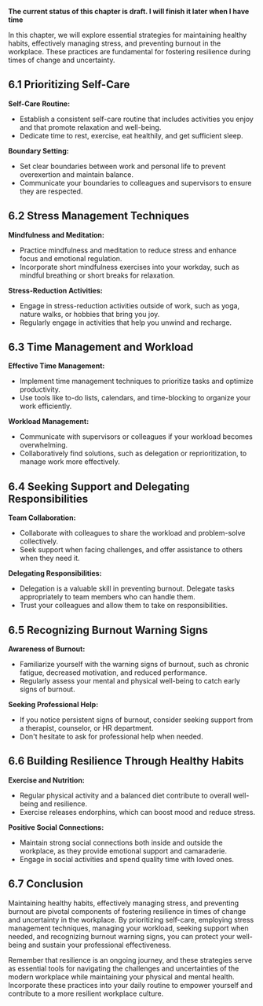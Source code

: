 **The current status of this chapter is draft. I will finish it later when I have time**

In this chapter, we will explore essential strategies for maintaining healthy habits, effectively managing stress, and preventing burnout in the workplace. These practices are fundamental for fostering resilience during times of change and uncertainty.

**6.1 Prioritizing Self-Care**
------------------------------

**Self-Care Routine:**

* Establish a consistent self-care routine that includes activities you enjoy and that promote relaxation and well-being.
* Dedicate time to rest, exercise, eat healthily, and get sufficient sleep.

**Boundary Setting:**

* Set clear boundaries between work and personal life to prevent overexertion and maintain balance.
* Communicate your boundaries to colleagues and supervisors to ensure they are respected.

**6.2 Stress Management Techniques**
------------------------------------

**Mindfulness and Meditation:**

* Practice mindfulness and meditation to reduce stress and enhance focus and emotional regulation.
* Incorporate short mindfulness exercises into your workday, such as mindful breathing or short breaks for relaxation.

**Stress-Reduction Activities:**

* Engage in stress-reduction activities outside of work, such as yoga, nature walks, or hobbies that bring you joy.
* Regularly engage in activities that help you unwind and recharge.

**6.3 Time Management and Workload**
------------------------------------

**Effective Time Management:**

* Implement time management techniques to prioritize tasks and optimize productivity.
* Use tools like to-do lists, calendars, and time-blocking to organize your work efficiently.

**Workload Management:**

* Communicate with supervisors or colleagues if your workload becomes overwhelming.
* Collaboratively find solutions, such as delegation or reprioritization, to manage work more effectively.

**6.4 Seeking Support and Delegating Responsibilities**
-------------------------------------------------------

**Team Collaboration:**

* Collaborate with colleagues to share the workload and problem-solve collectively.
* Seek support when facing challenges, and offer assistance to others when they need it.

**Delegating Responsibilities:**

* Delegation is a valuable skill in preventing burnout. Delegate tasks appropriately to team members who can handle them.
* Trust your colleagues and allow them to take on responsibilities.

**6.5 Recognizing Burnout Warning Signs**
-----------------------------------------

**Awareness of Burnout:**

* Familiarize yourself with the warning signs of burnout, such as chronic fatigue, decreased motivation, and reduced performance.
* Regularly assess your mental and physical well-being to catch early signs of burnout.

**Seeking Professional Help:**

* If you notice persistent signs of burnout, consider seeking support from a therapist, counselor, or HR department.
* Don't hesitate to ask for professional help when needed.

**6.6 Building Resilience Through Healthy Habits**
--------------------------------------------------

**Exercise and Nutrition:**

* Regular physical activity and a balanced diet contribute to overall well-being and resilience.
* Exercise releases endorphins, which can boost mood and reduce stress.

**Positive Social Connections:**

* Maintain strong social connections both inside and outside the workplace, as they provide emotional support and camaraderie.
* Engage in social activities and spend quality time with loved ones.

**6.7 Conclusion**
------------------

Maintaining healthy habits, effectively managing stress, and preventing burnout are pivotal components of fostering resilience in times of change and uncertainty in the workplace. By prioritizing self-care, employing stress management techniques, managing your workload, seeking support when needed, and recognizing burnout warning signs, you can protect your well-being and sustain your professional effectiveness.

Remember that resilience is an ongoing journey, and these strategies serve as essential tools for navigating the challenges and uncertainties of the modern workplace while maintaining your physical and mental health. Incorporate these practices into your daily routine to empower yourself and contribute to a more resilient workplace culture.
